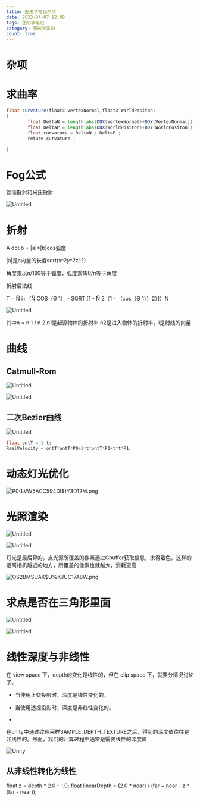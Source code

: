 ```yaml
---
title: 图形学笔记杂项
date: 2022-04-07 12:00
tags: 图形学笔记
category: 图形学笔记
count: true
---
```

# 杂项

# 求曲率

```glsl ""
float curvature(float3 VertexNormal,float3 WorldPositon)
{
		float DeltaN = length(abs(DDX(VertexNormal)+DDY(VertexNormal)));
		float DeltaP = length(abs(DDX(WorldPositon)+DDY(WorldPositon)));
		float curvature = DeltaN / DeltaP ;
		reture curvature ;

}
```

# Fog公式

瑞丽散射和米氏散射

![Untitled](Untitled.png)

# 折射

A dot b = |a|*|b|cos弧度

|a|是a向量的长度sqrt(x^2*y^2*z^2)

角度乘以π/180等于弧度，弧度乘180/π等于角度

折射后法线

T = Ñ i+（Ñ COS（Θ 1） - SQRT [1 - Ñ 2（1 - （cos（Θ 1））2）]）N

![Untitled](Untitled%201.png)

其中n = n 1 / n 2 n1是起源物体的折射率 n2是进入物体的折射率，i是射线的向量

# 曲线

## **Catmull-Rom**

![Untitled](Untitled%202.png)

![Untitled](Untitled%203.png)

## 二次Bezier曲线

![Untitled](Untitled%204.png)
```C++ BCurve
float ontT = 1-t;
RealVelocity = ontT*ontT*P0+2*t*ontT*P0+t*t*P1;
```

# 动态灯光优化

![P0{LVW5ACC594DI$)Y3D12M.png](P0LVW5ACC594DIY3D12M.png)

# 光照渲染

![Untitled](Untitled%205.png)

![Untitled](Untitled%206.png)

灯光是最后算的，点光源所覆盖的像素通过Gbuffer获取信息，求得着色，这样的话离相机越近的地方，所覆盖的像素也就越大，消耗更高

![OS2BMSUAK$U%KJUC17A8W.png](OS2BMSUAKUKJUC17A8W.png)

# 求点是否在三角形里面

![Untitled](Untitled%207.png)

![Untitled](Untitled%208.png)
# 线性深度与非线性
在 view space 下，depth的变化是线性的，但在 clip space 下，就要分情况讨论了。

- 当使用正交投影时，深度是线性变化的。

- 当使用透视投影时，深度是非线性变化的。
- 
在unity中通过纹理采样SAMPLE_DEPTH_TEXTURE之后，得到的深度值往往是非线性的。然而，我们的计算过程中通常是需要线性的深度值

![Unity](Untitled%209.png)

## 从非线性转化为线性
float z = depth * 2.0 - 1.0;
float linearDepth = (2.0 * near) / (far + near - z * (far - near));

